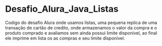 # Desafio_Alura_Java_Listas
Codigo do desafio Alura onde usamos listas, uma pequena replica de uma transação de cartão de credito, onde armazenamos o valor da compra e o produto comprado e avaliamos sem ainda possui limite disponível, ao final ele imprime em lista os as compras e seu limite disponível.
